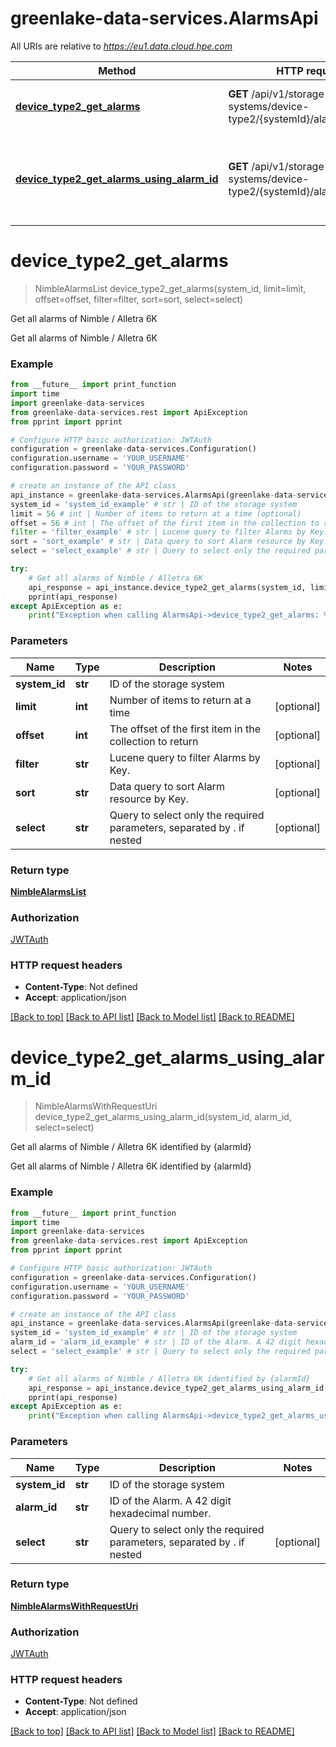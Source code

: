 # greenlake-data-services.AlarmsApi

All URIs are relative to *https://eu1.data.cloud.hpe.com*

Method | HTTP request | Description
------------- | ------------- | -------------
[**device_type2_get_alarms**](AlarmsApi.md#device_type2_get_alarms) | **GET** /api/v1/storage-systems/device-type2/{systemId}/alarms | Get all alarms of Nimble / Alletra 6K
[**device_type2_get_alarms_using_alarm_id**](AlarmsApi.md#device_type2_get_alarms_using_alarm_id) | **GET** /api/v1/storage-systems/device-type2/{systemId}/alarms/{alarmId} | Get all alarms of Nimble / Alletra 6K identified by {alarmId}


# **device_type2_get_alarms**
> NimbleAlarmsList device_type2_get_alarms(system_id, limit=limit, offset=offset, filter=filter, sort=sort, select=select)

Get all alarms of Nimble / Alletra 6K

Get all alarms of Nimble / Alletra 6K

### Example
```python
from __future__ import print_function
import time
import greenlake-data-services
from greenlake-data-services.rest import ApiException
from pprint import pprint

# Configure HTTP basic authorization: JWTAuth
configuration = greenlake-data-services.Configuration()
configuration.username = 'YOUR_USERNAME'
configuration.password = 'YOUR_PASSWORD'

# create an instance of the API class
api_instance = greenlake-data-services.AlarmsApi(greenlake-data-services.ApiClient(configuration))
system_id = 'system_id_example' # str | ID of the storage system
limit = 56 # int | Number of items to return at a time (optional)
offset = 56 # int | The offset of the first item in the collection to return (optional)
filter = 'filter_example' # str | Lucene query to filter Alarms by Key. (optional)
sort = 'sort_example' # str | Data query to sort Alarm resource by Key. (optional)
select = 'select_example' # str | Query to select only the required parameters, separated by . if nested (optional)

try:
    # Get all alarms of Nimble / Alletra 6K
    api_response = api_instance.device_type2_get_alarms(system_id, limit=limit, offset=offset, filter=filter, sort=sort, select=select)
    pprint(api_response)
except ApiException as e:
    print("Exception when calling AlarmsApi->device_type2_get_alarms: %s\n" % e)
```

### Parameters

Name | Type | Description  | Notes
------------- | ------------- | ------------- | -------------
 **system_id** | **str**| ID of the storage system | 
 **limit** | **int**| Number of items to return at a time | [optional] 
 **offset** | **int**| The offset of the first item in the collection to return | [optional] 
 **filter** | **str**| Lucene query to filter Alarms by Key. | [optional] 
 **sort** | **str**| Data query to sort Alarm resource by Key. | [optional] 
 **select** | **str**| Query to select only the required parameters, separated by . if nested | [optional] 

### Return type

[**NimbleAlarmsList**](NimbleAlarmsList.md)

### Authorization

[JWTAuth](../README.md#JWTAuth)

### HTTP request headers

 - **Content-Type**: Not defined
 - **Accept**: application/json

[[Back to top]](#) [[Back to API list]](../README.md#documentation-for-api-endpoints) [[Back to Model list]](../README.md#documentation-for-models) [[Back to README]](../README.md)

# **device_type2_get_alarms_using_alarm_id**
> NimbleAlarmsWithRequestUri device_type2_get_alarms_using_alarm_id(system_id, alarm_id, select=select)

Get all alarms of Nimble / Alletra 6K identified by {alarmId}

Get all alarms of Nimble / Alletra 6K identified by {alarmId}

### Example
```python
from __future__ import print_function
import time
import greenlake-data-services
from greenlake-data-services.rest import ApiException
from pprint import pprint

# Configure HTTP basic authorization: JWTAuth
configuration = greenlake-data-services.Configuration()
configuration.username = 'YOUR_USERNAME'
configuration.password = 'YOUR_PASSWORD'

# create an instance of the API class
api_instance = greenlake-data-services.AlarmsApi(greenlake-data-services.ApiClient(configuration))
system_id = 'system_id_example' # str | ID of the storage system
alarm_id = 'alarm_id_example' # str | ID of the Alarm. A 42 digit hexadecimal number.
select = 'select_example' # str | Query to select only the required parameters, separated by . if nested (optional)

try:
    # Get all alarms of Nimble / Alletra 6K identified by {alarmId}
    api_response = api_instance.device_type2_get_alarms_using_alarm_id(system_id, alarm_id, select=select)
    pprint(api_response)
except ApiException as e:
    print("Exception when calling AlarmsApi->device_type2_get_alarms_using_alarm_id: %s\n" % e)
```

### Parameters

Name | Type | Description  | Notes
------------- | ------------- | ------------- | -------------
 **system_id** | **str**| ID of the storage system | 
 **alarm_id** | **str**| ID of the Alarm. A 42 digit hexadecimal number. | 
 **select** | **str**| Query to select only the required parameters, separated by . if nested | [optional] 

### Return type

[**NimbleAlarmsWithRequestUri**](NimbleAlarmsWithRequestUri.md)

### Authorization

[JWTAuth](../README.md#JWTAuth)

### HTTP request headers

 - **Content-Type**: Not defined
 - **Accept**: application/json

[[Back to top]](#) [[Back to API list]](../README.md#documentation-for-api-endpoints) [[Back to Model list]](../README.md#documentation-for-models) [[Back to README]](../README.md)

